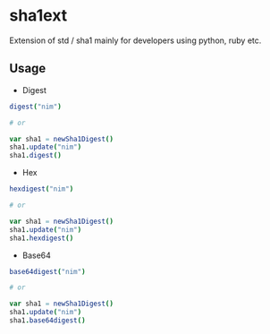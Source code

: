# sha1ext

Extension of std / sha1 mainly for developers using python, ruby etc.

## Usage

- Digest

```nim
digest("nim")

# or

var sha1 = newSha1Digest()
sha1.update("nim")
sha1.digest()
```

- Hex

```nim
hexdigest("nim")

# or

var sha1 = newSha1Digest()
sha1.update("nim")
sha1.hexdigest()
```

- Base64

```nim
base64digest("nim")

# or

var sha1 = newSha1Digest()
sha1.update("nim")
sha1.base64digest()
```
